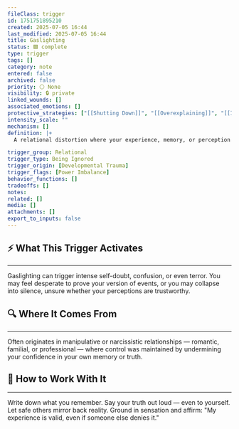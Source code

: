 ```yaml
---
fileClass: trigger
id: 1751751895210
created: 2025-07-05 16:44
last_modified: 2025-07-05 16:44
title: Gaslighting
status: 🟩 complete
type: trigger
tags: []
category: note
entered: false
archived: false
priority: ⚪ None
visibility: 🔒 private
linked_wounds: []
associated_emotions: []
protective_strategies: ["[[Shutting Down]]", "[[Overexplaining]]", "[[Intellectualizing]]"]
intensity_scale: ""
mechanism: []
definition: |+
  A relational distortion where your experience, memory, or perception is denied or twisted — often leaving you questioning your reality or sanity.

trigger_group: Relational
trigger_type: Being Ignored
trigger_origin: [Developmental Trauma]
trigger_flags: [Power Imbalance]
behavior_functions: []
tradeoffs: []
notes: 
related: []
media: []
attachments: []
export_to_inputs: false
---
```


## ⚡ What This Trigger Activates
---
Gaslighting can trigger intense self-doubt, confusion, or even terror. You may feel desperate to prove your version of events, or you may collapse into silence, unsure whether your perceptions are trustworthy.

## 🔍 Where It Comes From
---
Often originates in manipulative or narcissistic relationships — romantic, familial, or professional — where control was maintained by undermining your confidence in your own memory or truth.

## 🧭 How to Work With It
---
Write down what you remember. Say your truth out loud — even to yourself. Let safe others mirror back reality. Ground in sensation and affirm: "My experience is valid, even if someone else denies it."
